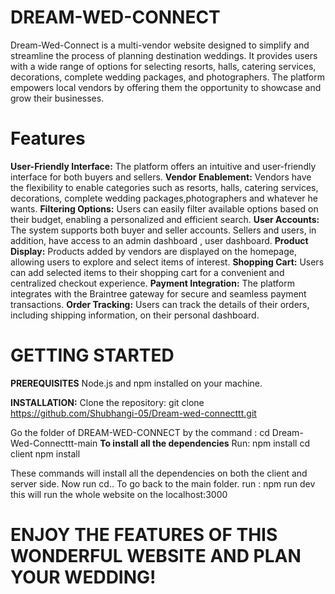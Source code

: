 # DREAM-WED-CONNECT
Dream-Wed-Connect is a multi-vendor website designed to simplify and streamline the process of planning destination weddings. It provides users with a wide range of options for selecting resorts, halls, catering services, decorations, complete wedding packages, and photographers. The platform empowers local vendors by offering them the opportunity to showcase and grow their businesses.

# Features
 **User-Friendly Interface:** The platform offers an intuitive and user-friendly interface for both buyers and sellers.
 **Vendor Enablement:** Vendors have the flexibility to enable categories such as resorts, halls, catering services, decorations, complete wedding packages,photographers and whatever he wants.
 **Filtering Options:** Users can easily filter available options based on their budget, enabling a personalized and efficient search.
 **User Accounts:** The system supports both buyer and seller accounts. Sellers and users, in addition, have access to an admin dashboard , user dashboard.
 **Product Display:** Products added by vendors are displayed on the homepage, allowing users to explore and select items of interest.
 **Shopping Cart:** Users can add selected items to their shopping cart for a convenient and centralized checkout experience.
 **Payment Integration:** The platform integrates with the Braintree gateway for secure and seamless payment transactions.
 **Order Tracking:** Users can track the details of their orders, including shipping information, on their personal dashboard.

 # GETTING STARTED
 **PREREQUISITES**
 Node.js and npm installed on your machine.

 **INSTALLATION:**
Clone the repository: git clone https://github.com/Shubhangi-05/Dream-wed-connecttt.git

Go the folder of DREAM-WED-CONNECT
by the command :
cd Dream-Wed-Connecttt-main
 **To install all the dependencies**
 Run:
 npm install
 cd client 
 npm install

 These commands will install all the dependencies on both the client and server side.
 Now run 
 cd..
 To go back to the main folder.
 run :
 npm run dev 
 this will run the whole website on the localhost:3000

 # ENJOY THE FEATURES OF THIS WONDERFUL WEBSITE AND PLAN YOUR WEDDING!
 
 
